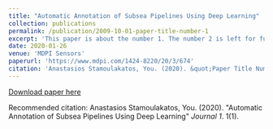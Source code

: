 ```yaml
---
title: "Automatic Annotation of Subsea Pipelines Using Deep Learning"
collection: publications
permalink: /publication/2009-10-01-paper-title-number-1
excerpt: 'This paper is about the number 1. The number 2 is left for future work.'
date: 2020-01-26
venue: 'MDPI Sensors'
paperurl: 'https://www.mdpi.com/1424-8220/20/3/674'
citation: 'Anastasios Stamoulakatos, You. (2020). &quot;Paper Title Number 1.&quot; <i>Journal 1</i>. 1(1).'
---
```


[Download paper here](http://stamtron.github.io/files/paper1.pdf)

Recommended citation: Anastasios Stamoulakatos, You. (2020). "Automatic Annotation of Subsea Pipelines Using Deep Learning" <i>Journal 1</i>. 1(1).
